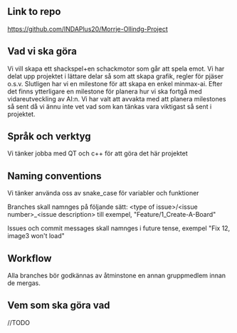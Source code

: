## Link to repo
https://github.com/INDAPlus20/Morrje-Ollindg-Project

## Vad vi ska göra

Vi vill skapa ett shackspel+en schackmotor som går att spela emot. Vi har delat upp projektet i lättare delar så som att skapa grafik, regler för pjäser o.s.v. Slutligen har vi en milestone för att skapa en enkel minmax-ai. Efter det finns ytterligare en milestone för planera hur vi ska fortgå med vidareutveckling av AI:n. Vi har valt att avvakta med att planera milestones så sent då vi ännu inte vet vad som kan tänkas vara viktigast så sent i projektet.

## Språk och verktyg

Vi tänker jobba med QT och c++ för att göra det här projektet

## Naming conventions

Vi tänker använda oss av snake_case för variabler och funktioner

Branches skall namnges på följande sätt: \<type of issue\>/\<issue number\>_\<issue description\> till exempel, "Feature/1_Create-A-Board"
  
Issues och commit messages skall namnges i future tense, exempel "Fix 12, image3 won't load"
  
## Workflow
Alla branches bör godkännas av åtminstone en annan gruppmedlem innan de mergas.

## Vem som ska göra vad

//TODO
